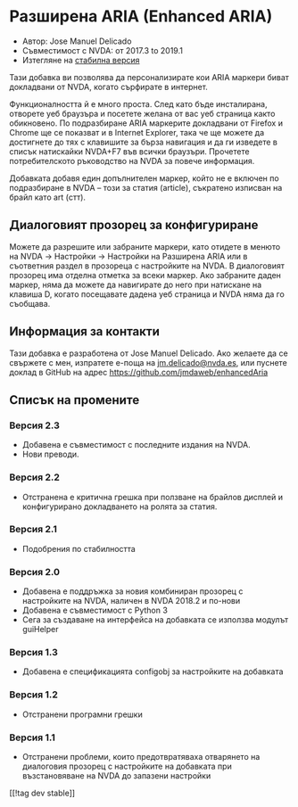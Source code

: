 # Разширена ARIA (Enhanced ARIA) #

* Автор: Jose Manuel Delicado
* Съвместимост с NVDA: от 2017.3 to 2019.1
* Изтегляне на [стабилна версия][1]

Тази добавка ви позволява да персонализирате кои ARIA маркери биват
докладвани от NVDA, когато сърфирате в интернет.

Функционалността й е много проста. След като бъде инсталирана, отворете уеб
браузъра и посетете желана от вас уеб страница както обикновено. По
подразбиране ARIA маркерите докладвани от Firefox и Chrome ще се показват и
в Internet Explorer, така че ще можете да достигнете до тях с клавишите за
бърза навигация и да ги изведете в списък натискайки NVDA+F7 във всички
браузъри. Прочетете потребителското ръководство на NVDA за повече
информация.

Добавката добавя един допълнителен маркер, който не е включен по
подразбиране в NVDA – този за статия (article), съкратено изписван на брайл
като art (стт).

## Диалоговият прозорец за конфигуриране

Можете да разрешите или забраните маркери, като отидете в менюто на NVDA ->
Настройки -> Настройки на Разширена ARIA или в съответния раздел в прозореца
с настройките на NVDA. В диалоговият прозорец има отделна отметка за всеки
маркер. Ако забраните даден маркер, няма да можете да навигирате до него при
натискане на клавиша D, когато посещавате дадена уеб страница и NVDA няма да
го съобщава.

## Информация за контакти

Тази добавка е разработена от Jose Manuel Delicado. Ако желаете да се
свържете с мен, изпратете е-поща на jm.delicado@nvda.es, или пуснете доклад
в GitHub на адрес https://github.com/jmdaweb/enhancedAria

## Списък на промените

### Версия 2.3

* Добавена е съвместимост с последните издания на NVDA.
* Нови преводи.

### Версия 2.2

* Отстранена е критична грешка при ползване на брайлов дисплей и
  конфигурирано докладването на ролята за статия.

### Версия 2.1

* Подобрения по стабилността

### Версия 2.0

* Добавена е поддръжка за новия комбиниран прозорец с настройките на NVDA,
  наличен в NVDA 2018.2 и по-нови
* Добавена е съвместимост с Python 3
* Сега за създаване на интерфейса на добавката се използва модулът guiHelper

### Версия 1.3

* Добавена е спецификацията configobj за настройките на добавката

### Версия 1.2

* Отстранени програмни грешки

### Версия 1.1

* Отстранени проблеми, които предотвратяваха отварянето на диалоговия
  прозорец с настройките на добавката при възстановяване на NVDA до запазени
  настройки

[[!tag dev stable]]

[1]: https://addons.nvda-project.org/files/get.php?file=earia
